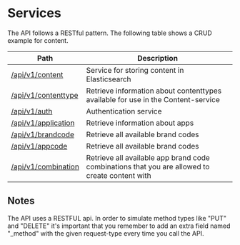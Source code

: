 # Services

The API follows a RESTful pattern. The following table shows a CRUD example for
content.

|Path|Description|
|---|---|
|[/api/v1/content](service-content.md)|Service for storing content in Elasticsearch|
|[/api/v1/contenttype](service-contenttype.md)|Retrieve information about contenttypes available for use in the Content-service|
|[/api/v1/auth](service-auth.md)|Authentication service|
|[/api/v1/application](service-application.md)|Retrieve information about apps|
|[/api/v1/brandcode](service-brandcode.md)|Retrieve all available brand codes|
|[/api/v1/appcode](service-appcode.md)|Retrieve all available brand codes|
|[/api/v1/combination](service-combination.md)|Retrieve all available app brand code combinations that you are allowed to create content with|

## Notes

The API uses a RESTFUL api. In order to simulate method types like "PUT" and "DELETE" it's important that you remember to add an extra field named "_method" with the given request-type every time you call the API.
